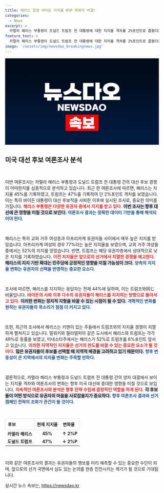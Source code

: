```yaml
---
title: 해리스 등장 바이든 지지율 8%P 회복의 비결!
categories:
  - News
excerpt: >
  카멀라 해리스 부통령이 도널드 트럼프 전 대통령에 대한 지지율 격차를 2%포인트로 좁혔다는 최근 여론조사 결과가 공개됐다. 바이든 사퇴 후 분위기가 급변하며, 경합주에서도 박빙 승부가 이어지고 있다.
feature_text: >
  카멀라 해리스 부통령이 도널드 트럼프 전 대통령에 대한 지지율 격차를 2%포인트로 좁혔다는 최근 여론조사 결과가 공개됐다. 바이든 사퇴 후 분위기가 급변하며, 경합주에서도 박빙 승부가 이어지고 있다.
image: '/assets/img/newsdao_breakingnews.jpg'
---
```


<p><img src="/assets/img/newsdao_breakingnews.jpg" alt="ontimetimes 속보" /></p>

<h2 data-ke-size="size26">미국 대선 후보 여론조사 분석</h2>

<p data-ke-size="size16">&nbsp;</p>

<p>이번 여론조사는 카멀라 해리스 부통령과 도널드 트럼프 전 대통령 간의 대선 후보 경쟁이 어떠한지를 심층적으로 분석하고 있습니다. 최근 한 여론조사에 따르면, 해리스는 지지율 45%를 기록하였고, 트럼프는 47%를 기록하여 단 2%포인트 격차를 보였습니다. 이는 특히 바이든 대통령이 대선 후보직을 사퇴한 이후에 실시된 조사로, 중요한 의미를 가집니다. <b><span style="color: #ee2323;">해리스 부통령은 다양한 유권자 층에서 지지를 받고 있다.</span></b> <b><span style="background-color: #21538527;">이번 조사는 향후 대선에 큰 영향을 미칠 것으로 보인다.</span></b> <b><span style="color: #1a5490;">여론조사 결과는 정확한 데이터 기반을 통해 해석되어야 한다.</span></b></p>

<p data-ke-size="size16">&nbsp;</p>

<p>해리스는 특히 교외 거주 여성층과 아프리카계 유권자들 사이에서 매우 높은 지지를 받았습니다. 아프리카계 여성의 경우 77%라는 높은 지지율을 보였으며, 교외 거주 여성들 중에서는 52%의 지지를 얻었습니다. 반면, 트럼프는 해당 유권자층에서 상대적으로 낮은 지지를 기록하였습니다. <b><span style="color: #ee2323;">이런 지지율은 앞으로의 선거에서 치열한 경쟁을 예고한다.</span></b> <b><span style="background-color: #21538527;">해리스의 지지 기반 확대는 민주당에 긍정적인 영향을 미칠 가능성이 크다.</span></b> <b><span style="color: #1a5490;">양측의 지지율 변화는 유권자의 선택을 반영하는 중요한 요소다.</span></b></p>

<p data-ke-size="size16">&nbsp;</p>

<p>조사에 따르면, 해리스를 지지하는 응답자는 전체 44%에 달하며, 이는 트럼프와同じ 비율입니다. <b><span style="color: #ee2323;">바이든의 사퇴 이후 다수의 유권자들이 해리스를 지지하는 방향으로 돌아서고 있다.</span></b> <b><span style="background-color: #21538527;">이러한 변화는 정치적 지형을 바꿀 수 있는 시점이 될 수 있다.</span></b> <b><span style="color: #1a5490;">개혁적인 변화를 원하는 유권자들의 목소리가 점점 더 커지고 있다.</span></b></p>

<p data-ke-size="size16">&nbsp;</p>

<p>또한, 최근의 조사에서 해리스는 키맨이 있는 주들에서 트럼프와의 지지율 경쟁이 치열하게 펼쳐지고 있습니다. 밀워키와 필라델피아 같은 도시에서 해리스와 트럼프는 각각 49%로 동률을 보였고, 미네소타주에서는 해리스가 52%로 트럼프를 6%포인트 앞서고 있습니다. <b><span style="color: #ee2323;">이러한 지역적인 지지율은 선거의 판도를 바꿀 수 있는 중요한 요소가 될 것이다.</span></b> <b><span style="background-color: #21538527;">많은 유권자들이 후보를 선택할 때 지역적 배경을 고려하고 있기 때문이다.</span></b> <b><span style="color: #1a5490;">향후 변동성이 큰 지역에서의 지지율 변화는 주목할 만하다.</span></b></p>

<p data-ke-size="size16">&nbsp;</p>

<p>결론적으로, 카멀라 해리스 부통령과 도널드 트럼프 전 대통령 간의 양자 대결에서 보이는 지지율 격차와 여론조사의 변화는 향후 미국 대선에 중대한 영향을 미칠 것으로 보입니다. <b><span style="color: #ee2323;">지속적인 여론조사와 분석은 향후 전략 수립에 결정적인 역할을 하게 된다.</span></b> <b><span style="background-color: #21538527;">각 후보들이 어떤 방식으로 유권자의 마음을 사로잡을지가 중요하다.</span></b> <b><span style="color: #1a5490;">향후 여론조사 결과와 선거 캠페인 전략의 조화가 관건이 될 것이다.</span></b></p>

<p data-ke-size="size16">&nbsp;</p>

<table style="width: 100%; border-collapse: collapse;">
    <tr>
        <th style="border: 1px solid #dddddd; text-align: left; padding: 8px;">후보</th>
        <th style="border: 1px solid #dddddd; text-align: left; padding: 8px;">현재 지지율</th>
        <th style="border: 1px solid #dddddd; text-align: left; padding: 8px;">변화율</th>
    </tr>
    <tr>
        <td style="text-align: center; height: 17px;"><b>카멀라 해리스</b></td>
        <td style="text-align: center; height: 17px;"><b>45%</b></td>
        <td style="text-align: center; height: 17px;"><b>↑ 2%P</b></td>
    </tr>
    <tr>
        <td style="text-align: center; height: 17px;"><b>도널드 트럼프</b></td>
        <td style="text-align: center; height: 17px;"><b>47%</b></td>
        <td style="text-align: center; height: 17px;"><b>↓ 2%P</b></td>
    </tr>
</table>

<p data-ke-size="size16">&nbsp;</p>

<p>이와 같은 여론조사의 결과는 유권자들의 행보를 미리 예측할 수 있는 중요한 수단이 되며, 앞으로의 선거 국면에서 심도 있는 논의를 한층 진전시키는 계기가 될 것으로 기대됩니다.</p>
실시간 뉴스 속보는, <a href="https://newsdao.kr" rel="dofollow">https://newsdao.kr</a>


